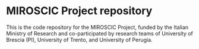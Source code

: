 # MIROSCIC Project repository

This is the code repository for the MIROSCIC Project, funded by the Italian Ministry of Research and co-participated by research teams of University of Brescia (PI), University of Trento, and University of Perugia.
